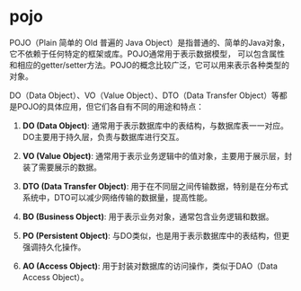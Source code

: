 # pojo 

POJO（Plain 简单的 Old 普遍的 Java Object）是指普通的、简单的Java对象，它不依赖于任何特定的框架或库。POJO通常用于表示数据模型，
可以包含属性和相应的getter/setter方法。POJO的概念比较广泛，它可以用来表示各种类型的对象。

DO（Data Object）、VO（Value Object）、DTO（Data Transfer Object）等都是POJO的具体应用，但它们各自有不同的用途和特点：

1. **DO (Data Object)**: 通常用于表示数据库中的表结构，与数据库表一一对应。DO主要用于持久层，负责与数据库进行交互。

2. **VO (Value Object)**: 通常用于表示业务逻辑中的值对象，主要用于展示层，封装了需要展示的数据。

3. **DTO (Data Transfer Object)**: 用于在不同层之间传输数据，特别是在分布式系统中，DTO可以减少网络传输的数据量，提高性能。

4. **BO (Business Object)**: 用于表示业务对象，通常包含业务逻辑和数据。

5. **PO (Persistent Object)**: 与DO类似，也是用于表示数据库中的表结构，但更强调持久化操作。

6. **AO (Access Object)**: 用于封装对数据库的访问操作，类似于DAO（Data Access Object）。

